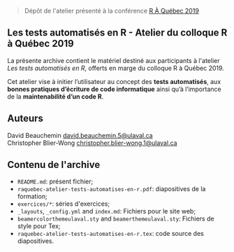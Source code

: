 > Dépôt de l'atelier présenté à la conférence [R À Québec 2019](http://raquebec.ulaval.ca/2019/event/les-tests-automatises-en-r)

## Les tests automatisés en R - Atelier du colloque R à Québec 2019
La présente archive contient le matériel destiné aux participants à l'atelier _Les tests automatisés en R_, offerts en marge du colloque R à Québec 2019.

Cet atelier vise à initier l’utilisateur au concept des **tests automatisés**, aux **bonnes pratiques d’écriture de code informatique** ainsi qu’à l’importance de la **maintenabilité d’un code R**.


## Auteurs
David Beauchemin <david.beauchemin.5@ulaval.ca>     
Christopher Blier-Wong <christopher.blier-wong.1@ulaval.ca>

## Contenu de l'archive
 - `README.md`: présent fichier;
 - `raquebec-atelier-tests-automatises-en-r.pdf`: diapositives de la formation;
 - `exercices/*`: séries d'exercices;
 - `_layouts`, `_config.yml` and `index.md`: Fichiers pour le site web;
 - `beamercolorthemeulaval.sty` and `beamerthemeulaval.sty`: Fichiers de style pour Tex;
 - `raquebec-atelier-tests-automatises-en-r.tex`: code source des diapositives.
